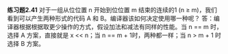 **练习题2.41** 对于一组从位位置 n 开始到位位置 m 结束的连续的1 (n ≥ m)，我们看到可以产生两种形式的代码 A 和 B。编译器该如何决定使用哪一种呢？
答：编译器根据根据取更少操作的方式，假设加法和减法有同样的性能。当 n == m 时，选择 A 方案，直接就是 x << n；当 n == m + 1时，两种都一样；当 n > m + 1 时选择 B 方案。
